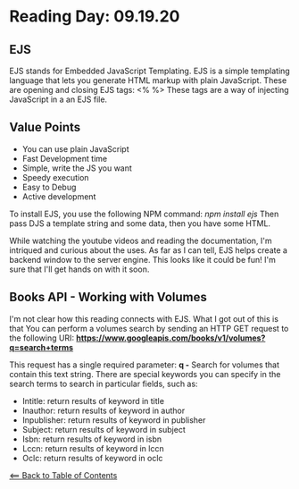 # Reading Day: 09.19.20
## EJS
EJS stands for Embedded JavaScript Templating. EJS is a simple templating language that lets you generate HTML markup with plain JavaScript. These are opening and closing EJS tags: <% %>
These tags are a way of injecting JavaScript in a an EJS file. 

## Value Points
- You can use plain JavaScript
- Fast Development time
- Simple, write the JS you want
- Speedy execution
- Easy to Debug
- Active development

To install EJS, you use the following NPM command: *npm install ejs*
Then pass DJS a template string and some data, then you have some HTML.

While watching the youtube videos and reading the documentation, I'm intriqued and curious about the uses. As far as I can tell, EJS helps create a backend window to the server engine. This looks like it could be fun! I'm sure that I'll get hands on with it soon.

## Books API - Working with Volumes
I'm not clear how this reading connects with EJS.
What I got out of this is that You can perform a volumes search by sending an HTTP GET request to the following URI:
**https://www.googleapis.com/books/v1/volumes?q=search+terms**

This request has a single required parameter:
**q -** Search for volumes that contain this text string. There are special keywords you can specify in the search terms to search in particular fields, such as:

- Intitle: return results of keyword in title
- Inauthor: return results of keyword in author
- Inpublisher: return results of keyword in publisher
- Subject: return results of keyword in subject
- Isbn: return results of keyword in isbn
- Lccn: return results of keyword in lccn
- Oclc: return results of keyword in oclc

[<== Back to Table of Contents](index.md)